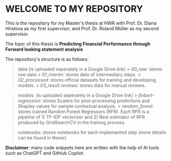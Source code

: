 # WELCOME TO MY REPOSITORY 
This is the repository for my Master's thesis at HWR with Prof. Dr. Diana Hristova as my first supervisor, and Prof. Dr. Roland Müller as my second supervisor.

The topic of this thesis is 
    **Predicting Financial Performance through Forward looking statement analysis**

The repository's structure is as follows: 

> data (is uploaded seperately in a Google Drive link)
    > *00_raw*: stores raw data 
    > *01_interim*: stores data of intermediary steps. 
    > *02_processed*: stores official datasets for training and developing models.
    > *03_result reviews*: stores data for manual reviews. 

> models: (is uploaded seperately in a Google Drive link)
    > *finbert-regression*: stores Scalers for post-processing predictions and Shapley values for sample contextual analysis. 
    > *random_forest*: stores trained Random Forest Regressors (RFR). Each RFR is a pipeline of 1) TF-IDF vectorizer and 2) Best estimator of RFR produced by GridSearchCV in the training process. 

> notebooks: stores notebooks for each implemented step (more details can be found in thesis)

**Disclaimer**: many code snippets here are written with the help of AI tools such as ChatGPT and GitHub Copilot.


